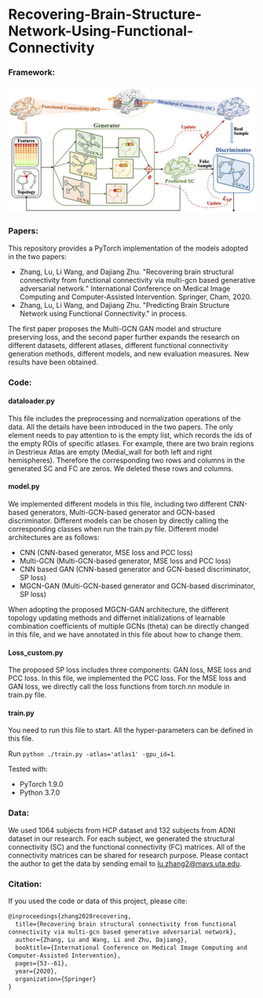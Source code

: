 # Recovering-Brain-Structure-Network-Using-Functional-Connectivity
### Framework:
![framework](main3.png)

### Papers:
This repository provides a PyTorch implementation of the models adopted in the two papers:

- Zhang, Lu, Li Wang, and Dajiang Zhu. "Recovering brain structural connectivity from functional connectivity via multi-gcn based generative adversarial network." International Conference on Medical Image Computing and Computer-Assisted Intervention. Springer, Cham, 2020.
- Zhang, Lu, Li Wang, and Dajiang Zhu. "Predicting Brain Structure Network using Functional Connectivity."  in process.

The first paper proposes the Multi-GCN GAN model and structure preserving loss, and the second paper further expands the research on different datasets, different atlases, different functional connectivity generation methods, different models, and new evaluation measures. New results have been obtained.


### Code:
#### dataloader.py
This file includes the preprocessing and normalization operations of the data. All the details have been introduced in the two papers. The only element needs to pay attention to is the empty list, which records the ids of the empty ROIs of specific atlases. For example, there are two brain regions in Destrieux Atlas are empty (Medial_wall for both left and right hemispheres). Therefore the corresponding two rows and columns in the generated SC and FC are zeros. We deleted these rows and columns.

#### model.py
We implemented different models in this file, including two different CNN-based generators, Multi-GCN-based generator and GCN-based discriminator. Different models can be chosen by directly calling the corresponding classes when run the train.py file. Different model architectures are as follows:
- CNN (CNN-based generator, MSE loss and PCC loss)
- Multi-GCN (Multi-GCN-based generator, MSE loss and PCC loss)
- CNN based GAN (CNN-based generator and GCN-based discriminator, SP loss)
- MGCN-GAN (Multi-GCN-based generator and GCN-based discriminator, SP loss)

When adopting the proposed MGCN-GAN architecture, the different topology updating methods and differnet initializations of learnable combination coefficients of multiple GCNs (theta) can be directly changed in this file, and we have annotated in this file about how to change them.

#### Loss_custom.py
The proposed SP loss includes three components: GAN loss, MSE loss and PCC loss. In this file, we implemented the PCC loss. For the MSE loss and GAN loss, we directly call the loss functions from torch.nn module in train.py file. 

#### train.py
You need to run this file to start. All the hyper-parameters can be defined in this file.

Run `python ./train.py -atlas='atlas1' -gpu_id=1`. 

Tested with:
- PyTorch 1.9.0
- Python 3.7.0

### Data:
We used 1064 subjects from HCP dataset and 132 subjects from ADNI dataset in our research. For each subject, we generated the structural connectivity (SC) and the functional connectivity (FC) matrices. All of the connectivity matrices can be shared for research purpose. Please contact the author to get the data by sending email to lu.zhang2@mavs.uta.edu.

### Citation:
If you used the code or data of this project,  please cite:

    @inproceedings{zhang2020recovering,
      title={Recovering brain structural connectivity from functional connectivity via multi-gcn based generative adversarial network},
      author={Zhang, Lu and Wang, Li and Zhu, Dajiang},
      booktitle={International Conference on Medical Image Computing and Computer-Assisted Intervention},
      pages={53--61},
      year={2020},
      organization={Springer}
    }


